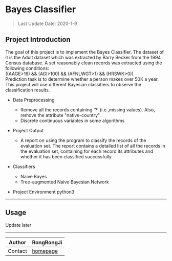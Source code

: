 # Bayes Classifier

> Last Update Date: 2020-1-9

## Project Introduction

The goal of this project is to implement the Bayes Classifier. The dataset of it is the Adult dataset which was extracted by Barry Becker from the 1994 Census database. A set reasonably clean records was extracted using the following conditions:<br>
  ((AAGE>16) && (AGI>100) && (AFNLWGT>1) && (HRSWK>0)) <br>
Prediction task is to determine whether a person makes over 50K a year. <br>
This project will use different Bayesian classifiers to observe the classification results.<br>

* Data Preprocessing
    * Remove all the records containing '?' (i.e.,missing values). Also, remove the attribute "native-country".
    * Discrete continuous variables in some algorithms

* Project Output
    * A report on using the program to classify the records of the evaluation set. The report contains a detailed list of all the records in the evaluation set, containing for each record its attributes and whether it has been classified successfully.

* Classifiers
    * Naive Bayes
    * Tree-augmented Naive Bayesian Network

* Project Environment
    python3

****

## Usage

Update later

****

|Author|RongRongJi|
|---|---
|Contact|[homepage](https://github.com/RongRongJi)